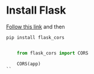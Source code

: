 # Install Flask

[Follow this link](https://phoenixnap.com/kb/install-flask) and then

```script
pip install flask_cors
```

```python

    from flask_cors import CORS

    CORS(app)
``
